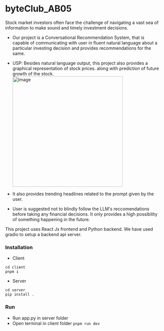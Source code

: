 # byteClub_AB05
Stock market investors often face the challenge
of navigating a vast sea of information to make sound and timely
investment decisions. 
- Our project is a Conversational Recommendation System, that is capable of
communicating with user in fluent natural language about a particular
investing decision and provides recommendations for the same. 
- USP: Besides natural language output, this project also provides a graphical representation of stock prices.
  along with prediction of future growth of the stock.
  <img width="354" alt="image" src="https://github.com/vineetprash/byteClub_AB05/assets/127510994/85094cff-80a6-469d-b93e-5354f9b5ff6d">
- It also provides trending headlines related to the prompt given by the user.

- User is suggested not to blindly follow the LLM's reccomendations before taking any financial decisions.
  It only provides a high possibility of something happening in the future.



This project uses React Js frontend and Python backend. We have used gradio to setup a backend api server.

### Installation
- Client
```
cd client
pnpm i
```
- Server
```
cd server
pip install .
```

### Run
- Run app.py in server folder
- Open terminal in client folder
  ``` pnpm run dev ```
